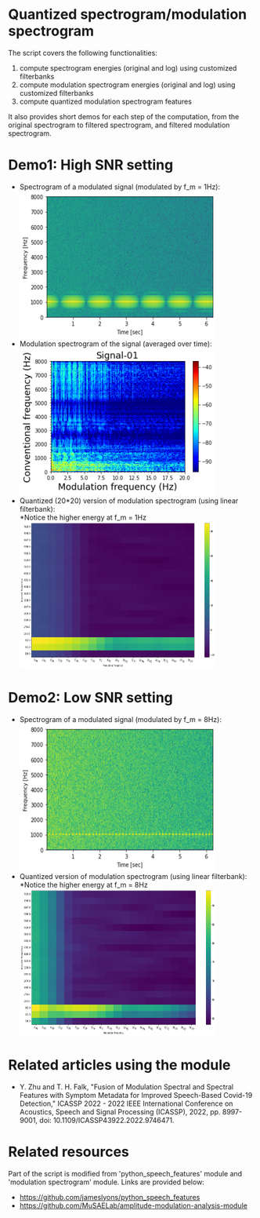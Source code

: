 # Quantized spectrogram/modulation spectrogram

The script covers the following functionalities:
1) compute spectrogram energies (original and log) using customized filterbanks
2) compute modulation spectrogram energies (original and log) using customized filterbanks
3) compute quantized modulation spectrogram features

It also provides short demos for each step of the computation, from the original spectrogram to filtered spectrogram, and filtered modulation spectrogram. <br />

# Demo1: High SNR setting<br />
- Spectrogram of a modulated signal (modulated by f_m = 1Hz):<br />
<img src="./docs/demo1_spec.png" width="400" height="300"><br />
- Modulation spectrogram of the signal (averaged over time):<br />
<img src="./docs/test_modspec.png" width="400" height="300"><br />
- Quantized (20\*20) version of modulation spectrogram (using linear filterbank):<br />
*Notice the higher energy at f_m = 1Hz<br />
<img src="./docs/demo1_mod.png" width="400" height="300"><br />

# Demo2: Low SNR setting<br />
- Spectrogram of a modulated signal (modulated by f_m = 8Hz):<br />
<img src="./docs/demo2_spec.png" width="400" height="300"><br />
- Quantized version of modulation spectrogram (using linear filterbank):<br />
*Notice the higher energy at f_m = 8Hz<br />
<img src="./docs/demo2_mod.png" width="400" height="300"><br />

# Related articles using the module
- Y. Zhu and T. H. Falk, "Fusion of Modulation Spectral and Spectral Features with Symptom Metadata for Improved Speech-Based Covid-19 Detection," ICASSP 2022 - 2022 IEEE International Conference on Acoustics, Speech and Signal Processing (ICASSP), 2022, pp. 8997-9001, doi: 10.1109/ICASSP43922.2022.9746471.

# Related resources
Part of the script is modified from 'python_speech_features' module and 'modulation spectrogram' module. Links are provided below:
- https://github.com/jameslyons/python_speech_features
- https://github.com/MuSAELab/amplitude-modulation-analysis-module
